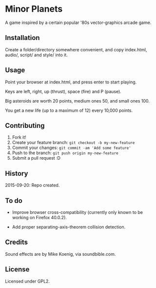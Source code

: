 # Minor Planets

A game inspired by a certain popular '80s vector-graphics arcade game.

## Installation

Create a folder/directory somewhere convenient, and copy index.html, audio/, script/ and style/ into it.

## Usage

Point your browser at index.html, and press enter to start playing.

Keys are left, right, up (thrust), space (fire) and P (pause).

Big asteroids are worth 20 points, medium ones 50, and small ones 100.

You get a new life (up to a maximum of 12) every 10,000 points.

## Contributing

1. Fork it!
2. Create your feature branch: `git checkout -b my-new-feature`
3. Commit your changes: `git commit -am 'Add some feature'`
4. Push to the branch: `git push origin my-new-feature`
5. Submit a pull request :D

## History

2015-09-20: Repo created.

## To do

* Improve browser cross-compatibility (currently only known to be working on Firefox 40.0.2).

* Add proper separating-axis-theorem collision detection.

## Credits

Sound effects are by Mike Koenig, via soundbible.com.

## License

Licensed under GPL2.
